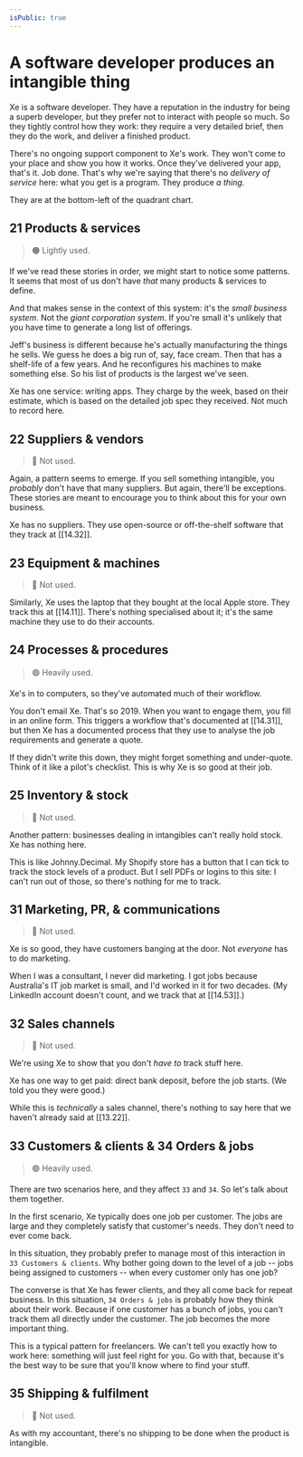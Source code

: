 ```yaml
---
isPublic: true
---
```


# A software developer produces an intangible thing

Xe is a software developer. They have a reputation in the industry for being a superb developer, but they prefer not to interact with people so much. So they tightly control how they work: they require a very detailed brief, then they do the work, and deliver a finished product.

There's no ongoing support component to Xe's work. They won't come to your place and show you how it works. Once they've delivered your app, that's it. Job done. That's why we're saying that there's no _delivery of service_ here: what you get is a program. They produce _a thing_.

They are at the bottom-left of the quadrant chart.

## 21 Products & services

> 🟠 Lightly used.

If we've read these stories in order, we might start to notice some patterns. It seems that most of us don't have _that_ many products & services to define.

And that makes sense in the context of this system: it's the _small business system_. Not the _giant corporation system_. If you're small it's unlikely that you have time to generate a long list of offerings.

Jeff's business is different because he's actually manufacturing the things he sells. We guess he does a big run of, say, face cream. Then that has a shelf-life of a few years. And he reconfigures his machines to make something else. So his list of products is the largest we've seen.

Xe has one service: writing apps. They charge by the week, based on their estimate, which is based on the detailed job spec they received. Not much to record here.

## 22 Suppliers & vendors

> 🔴 Not used.

Again, a pattern seems to emerge. If you sell something intangible, you _probably_ don't have that many suppliers. But again, there'll be exceptions. These stories are meant to encourage you to think about this for your own business.

Xe has no suppliers. They use open-source or off-the-shelf software that they track at [[14.32]].

## 23 Equipment & machines

> 🔴 Not used.

Similarly, Xe uses the laptop that they bought at the local Apple store. They track this at [[14.11]]. There's nothing specialised about it; it's the same machine they use to do their accounts.

## 24 Processes & procedures

> 🟢 Heavily used.

Xe's in to computers, so they've automated much of their workflow.

You don't email Xe. That's so 2019. When you want to engage them, you fill in an online form. This triggers a workflow that's documented at [[14.31]], but then Xe has a documented process that they use to analyse the job requirements and generate a quote.

If they didn't write this down, they might forget something and under-quote. Think of it like a pilot's checklist. This is why Xe is so good at their job.

## 25 Inventory & stock

> 🔴 Not used.

Another pattern: businesses dealing in intangibles can't really hold stock. Xe has nothing here.

This is like Johnny.Decimal. My Shopify store has a button that I can tick to track the stock levels of a product. But I sell PDFs or logins to this site: I can't run out of those, so there's nothing for me to track.

## 31 Marketing, PR, & communications

> 🔴 Not used.

Xe is so good, they have customers banging at the door. Not _everyone_ has to do marketing.

When I was a consultant, I never did marketing. I got jobs because Australia's IT job market is small, and I'd worked in it for two decades. (My LinkedIn account doesn't count, and we track that at [[14.53]].)

## 32 Sales channels

> 🔴 Not used.

We're using Xe to show that you don't _have to_ track stuff here.

Xe has one way to get paid: direct bank deposit, before the job starts. (We told you they were good.)

While this is _technically_ a sales channel, there's nothing to say here that we haven't already said at [[13.22]].

## 33 Customers & clients & 34 Orders & jobs

> 🟢 Heavily used.

There are two scenarios here, and they affect `33` and `34`. So let's talk about them together.

In the first scenario, Xe typically does one job per customer. The jobs are large and they completely satisfy that customer's needs. They don't need to ever come back.

In this situation, they probably prefer to manage most of this interaction in `33 Customers & clients`. Why bother going down to the level of a job -- jobs being assigned to customers -- when every customer only has one job?

The converse is that Xe has fewer clients, and they all come back for repeat business. In this situation, `34 Orders & jobs` is probably how they think about their work. Because if one customer has a bunch of jobs, you can't track them all directly under the customer. The job becomes the more important thing.

This is a typical pattern for freelancers. We can't tell you exactly how to work here: something will just feel right for you. Go with that, because it's the best way to be sure that you'll know where to find your stuff.

## 35 Shipping & fulfilment

> 🔴 Not used.

As with my accountant, there's no shipping to be done when the product is intangible.
